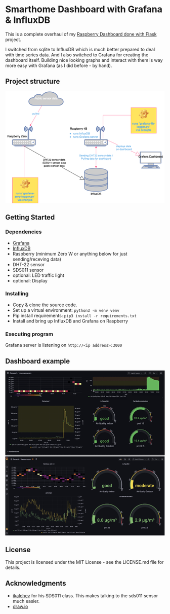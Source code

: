 # Smarthome Dashboard with Grafana & InfluxDB

This is a complete overhaul of my [Raspberry Dashboard done with Flask](https://github.com/marwonn/Raspberry-DHT-22-Dashboard) project.

I switched from sqlite to InfluxDB which is much better prepared to deal with time series data. And I also switched to Grafana for creating the dashboard itself. Building nice looking graphs and interact with them is way more easy with Grafana (as I did before - by hand).

## Project structure
<img src="./img/infrastructure_setup.drawio-2.png">


## Getting Started

### Dependencies

* [Grafana](https://grafana.com)
* [InfluxDB](https://www.influxdata.com/products/influxdb/)
* Raspberry (minimum Zero W or anything below for just sending/receving data)
* DHT-22 sensor
* SDS011 sensor
* optional: LED traffic light
* optional: Display


### Installing

* Copy & clone the source code.
* Set up a virtual environment: ```python3 -m venv venv```
* Pip install requirements: ```pip3 install -r requirements.txt```
* Install and bring up InfluxDB and Grafana on Raspberry


### Executing program
Grafana server is listening on ```http://<ip address>:3000```

## Dashboard example
<img src="./img/demo_vid.gif">

<img src="./img/1a.jpg">

## License

This project is licensed under the MIT License - see the LICENSE.md file for details.


## Acknowledgments

* [ikalchev](https://github.com/ikalchev/py-sds011/blob/master/sds011/__init__.py) for his SDS011 class. This makes talking to the sds011 sensor much easier.
* [draw.io](https://app.diagrams.net/)
